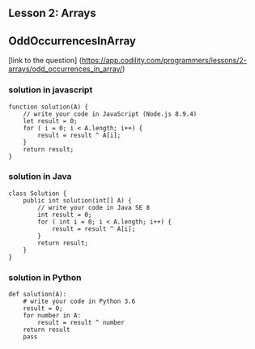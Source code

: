 ## Lesson 2: Arrays
## OddOccurrencesInArray 
[link to the question] (https://app.codility.com/programmers/lessons/2-arrays/odd_occurrences_in_array/)
### solution in javascript
```
function solution(A) {
    // write your code in JavaScript (Node.js 8.9.4)
    let result = 0;
    for ( i = 0; i < A.length; i++) {
        result = result ^ A[i];
    }
    return result;
}

```
### solution in Java
```
class Solution {
    public int solution(int[] A) {
        // write your code in Java SE 8
        int result = 0;
        for ( int i = 0; i < A.length; i++) {
            result = result ^ A[i];
        }
        return result;
    }
}

```

### solution in Python
```
def solution(A):
    # write your code in Python 3.6
    result = 0;
    for number in A:
        result = result ^ number
    return result
    pass
    
 ```
